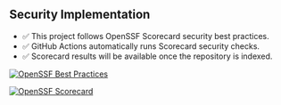 ## Security Implementation

- ✅ This project follows OpenSSF Scorecard security best practices.
- ✅ GitHub Actions automatically runs Scorecard security checks.
- ✅ Scorecard results will be available once the repository is indexed.

[![OpenSSF Best Practices](https://www.bestpractices.dev/projects/10267/badge)](https://www.bestpractices.dev/projects/10267)

[![OpenSSF Scorecard](htt‌ps://api.securityscorecards.dev/projects/github.com/{nixguin}/{password-generator}/badge)](htt‌ps://securityscorecards.dev/viewer/?uri=github.com/{nixguin}/{password-generator})



